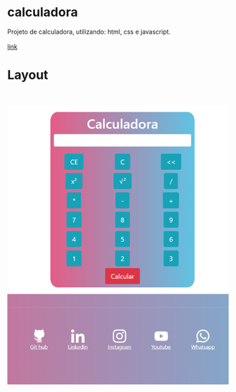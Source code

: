 # calculadora
Projeto de calculadora, utilizando: html, css e javascript.
<br><br>
<a href="https://julianamariasousamesquita.github.io/calculadora/"> link </a>

# Layout
<br><br>
<img src="/assets/img/layout.png" alt="Layout calculadora"/>
